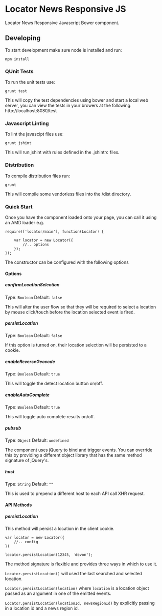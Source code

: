 Locator News Responsive JS
==========================

Locator News Responsive Javascript Bower component.


Developing
----------

To start development make sure node is installed and run:

    npm install


### QUnit Tests

To run the unit tests use:

    grunt test

This will copy the test dependencies using bower and start a local
web server, you can view the tests in your browers at the following:
http://localhost:8080/test


### Javascript Linting

To lint the javascipt files use:

    grunt jshint

This will run jshint with rules defined in the .jshintrc files.


### Distribution

To compile distribution files run:

    grunt

This will compile some vendorless files into the /dist directory.


### Quick Start

Once you have the component loaded onto your page, you can call it using an
AMD loader e.g.

    require(['locator/main'], function(Locator) {

        var locator = new Locator({
            //.. options
        });
    });

The constructor can be configured with the following options

#### Options

##### confirmLocationSelection
Type: `Boolean`
Default: `false`

This will alter the user flow so that they will be required to select a location
by mouse click/touch before the location selected event is fired.

##### persistLocation
Type: `Boolean`
Default: `false`

If this option is turned on, their location selection will be persisted to a
cookie.

##### enableReverseGeocode
Type: `Boolean`
Default: `true`

This will toggle the detect location button on/off.

##### enableAutoComplete
Type: `Boolean`
Default: `true`

This will toggle auto complete results on/off.

##### pubsub
Type: `Object`
Default: `undefined`

The component uses jQuery to bind and trigger events. You can override this by
providing a different object library that has the same method signature of
jQuery's.

##### host
Type: `String`
Default: `""`

This is used to prepend a different host to each API call XHR request.

#### API Methods

##### persistLocation

This method will persist a location in the client cookie.

    var locator = new Locator({
        //.. config
    })

    locator.persistLocation(12345, 'devon');

The method signature is flexible and provides three ways in which to use it.

```Locator.persistLocation()``` will used the last searched and selected
location.

```Locator.persistLocation(location)``` where ```location``` is a location
object passed as an argument in one of the emitted events.

```Locator.persistLocation(locationId, newsRegionId)``` by explicitly passing
in a location id and a news region id.